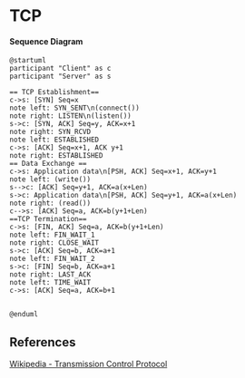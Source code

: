 TCP
===

#### Sequence Diagram

```plantuml
@startuml
participant "Client" as c
participant "Server" as s

== TCP Establishment==
c->s: [SYN] Seq=x
note left: SYN_SENT\n(connect())
note right: LISTEN\n(listen())
s->c: [SYN, ACK] Seq=y, ACK=x+1
note right: SYN_RCVD
note left: ESTABLISHED
c->s: [ACK] Seq=x+1, ACK y+1
note right: ESTABLISHED
== Data Exchange ==
c->s: Application data\n[PSH, ACK] Seq=x+1, ACK=y+1
note left: (write())
s-->c: [ACK] Seq=y+1, ACK=a(x+Len)
s->c: Application data\n[PSH, ACK] Seq=y+1, ACK=a(x+Len)
note right: (read())
c-->s: [ACK] Seq=a, ACK=b(y+1+Len)
==TCP Termination==
c->s: [FIN, ACK] Seq=a, ACK=b(y+1+Len)
note left: FIN_WAIT_1
note right: CLOSE_WAIT
s->c: [ACK] Seq=b, ACK=a+1
note left: FIN_WAIT_2
s->c: [FIN] Seq=b, ACK=a+1
note right: LAST_ACK
note left: TIME_WAIT
c->s: [ACK] Seq=a, ACK=b+1


@enduml
```

References
----------

[Wikipedia - Transmission Control Protocol](https://en.wikipedia.org/wiki/Transmission_Control_Protocol)
